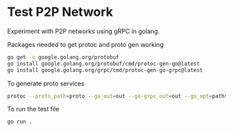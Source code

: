 # Test P2P Network

Experiment with P2P networks using gRPC in golang.

Packages needed to get protoc and proto gen working

```sh
go get -u google.golang.org/protobuf
go install google.golang.org/protobuf/cmd/protoc-gen-go@latest
go install google.golang.org/grpc/cmd/protoc-gen-go-grpc@latest
```

To generate proto services

```sh
protoc --proto_path=proto --go_out=out --go-grpc_out=out --go_opt=paths=source_relative --go-grpc_opt=paths=source_relative ./proto/ping-service.proto
```

To run the test file

```sh
go run .
```

